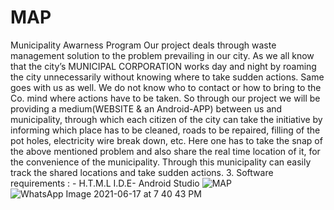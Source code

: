 # MAP
Municipality Awarness Program
Our project deals through waste management solution to the problem prevailing in our city.
As we all know that the city’s MUNICIPAL CORPORATION works day and night by roaming the city unnecessarily without knowing where to take sudden actions. Same goes with us as well. We do not know who to contact or how to bring to the Co. mind where actions have to be taken.
So through our project we will be providing a medium(WEBSITE & an Android-APP) between us and municipality, through which each citizen of the city can take the initiative by informing which place has to be cleaned, roads to be repaired, filling of the pot holes, electricity wire break down, etc. Here one has to take the snap of the above mentioned problem and also share the real time location of it, for the convenience of the municipality. Through this municipality can easily track the shared locations and take sudden actions. 
3.	Software requirements : - H.T.M.L  I.D.E- Android Studio
![MAP](https://user-images.githubusercontent.com/85861635/123913608-095ac000-d99c-11eb-9935-73b353c795c3.jpg)
![WhatsApp Image 2021-06-17 at 7 40 43 PM](https://user-images.githubusercontent.com/85861635/123913615-0a8bed00-d99c-11eb-9371-93f106bbc76f.jpeg)
